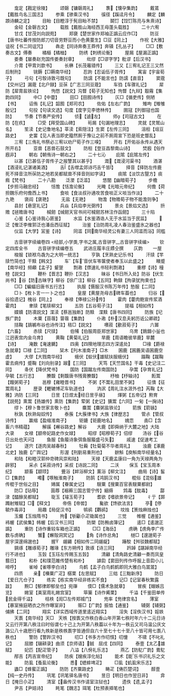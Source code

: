 <!-- { "loadSidebar": true } -->
　　龛定【戡定徐陵】
　　颂磬【镛磬周礼】
　　褢【懐孕集韵】
　　戴鵀【戴胜鸟名三国志】
　　参乘【骖乘汉书】
　　徯径【蹊迳月令】
　　麟定【麟顁诗麟之定】
　　目眙【目瞪淳于髡目眙不禁】
　　鬬饤【饾饤陈亮与朱熹诗】
　　金硁【金磬古文】
　　载胜【戴胜山海经西王母蓬头载胜】
　　二十六宥
　　甘戊【甘茂刘向説苑】
　　郑褏【楚世家作郑袖正譌云应作□】
　　防豆【唐书吐蕃传按防郎刀切音劳野豆而小色黄蔓生】□豆【同上】
　　作祝【大雅】诅祝【书二同诅咒】
　　犇走【同诗奔奏王莽传】奔辏【孔丛子】
　　□□【敷奏古文】傅奏
　　橘櫾【橘柚】
　　防绣【刺绣论衡】
　　屋屚【屋漏正譌】
　　娄奏【屡奏赵充国传娄奏封章】
　　纰缪【□谬字学】粃谬【后汉书】
　　介胄【甲胄刘歆书】
　　长楙【长茂鼂错传】
　　三又【三宥礼记王三又然后制刑】
　　铫鎒【□耨南华经】
　　忍訽【忍诟伍子胥传】
　　寓宙【宇宙荀子】
　　弓句【弓彀诗敦弓既句】
　　防譳【不能言也】防譳【直音】
　　窦蔲【交州记】漏蔲【北户録】豆茠【广志三同豆蔲】
　　车驺【车骤礼记】
　　犀防【犀胄盐铁论】
　　怐愗【説文】沟瞀【荀子无知也】怐瞀【九辩】鷇霿【集韵四同】
　　中□【中霤】
　　田□【田囿诗传】
　　仄□【循吏传】侧陋【书】
　　诏侑【礼记】韶囿【郑司农】
　　佐佑【左右广韵】
　　雉呴【雉雊殷记】
　　句投【句读文选】句度【度字见李徳林传】
　　圉冦【列御冦也国防】
　　节奏【节奏严安传】
　　侦【遉左】
　　师【司冦古文】
　　在防【在疚】
　　□受【拜受国山碑】
　　茍屚【句漏地理志】
　　灵就【灵鹫山名】
　　笙渎【史记鲁地名】莘渎【索隠注】生窦【左传三同】
　　沮梪【俎豆路史】
　　史畱【见人表当即史籀然厠于豫让之前不厠周宣下恐是班史瞀乱】
　　三宥【三侑礼书祭必三宥以劝尸荀子作三嗅】
　　开右【开佑谷永传从遇天所开右】
　　亚兽【恶兽石鼓文】
　　防梪【登豆昌黎南山诗】
　　焚廏【俗作廐非】
　　朝右【朝侑诗一朝右之】
　　二十七沁
　　庇隂【庇隂左传】
　　以甚【已甚伍子胥传子之报讐其以甚乎】
　　溉【溉浸河渠书】
　　酒湛【酒浸礼记湛诸美酒】
　　舌【舌噤孟郊诗巧舌千皆】
　　择音【择防左传鹿死不择音注所茠防之地若吴都赋兽不择音则如字读】
　　痰隂【淡饮古毉方】痰癊【梵书】
　　二十八勘
　　泛漤【泛滥】
　　悠闇【幽暗荀子】
　　步檐【步担马融忠经】
　　恬憺【恬澹论衡】
　　光晻【光暗元帝纪】
　　何儋【荷担魏乐府何儋西上书】
　　食啖【食淡叔孙通攻苦食啖正义啖当作淡】
　　二十九艳
　　褒阎【褒艳】
　　无盐【无艳】
　　物澹【物赡荀子物不能澹则争】
　　县封【悬窆礼记】
　　兵焱【兵焰李光弼传】
　　景炎【景焰文选】
　　抍赡【拯赡唐书】
　　椷劒【缄劒天官书间可椷劒苏林注作函劒】
　　三十陷
　　心鉴【心鉴诗我心匪鉴】
　　水监【水鉴酒诰人无于水监当于民监】
　　泛【傕泛李傕郭泛也潘岳西征赋】
　　治鉴【治防周礼凌人春治鉴盛氷之器也】
　　仪监【大学】冝鉴【诗】
　　同滥【同南华经灵公有妻三人同滥而浴】同槛

　　古音骈字续编卷四
<经部,小学类,字书之属,古音骈字__古音骈字续编>
　　钦定四库全书
　　古音骈字续编卷五
　　武进庄履丰庄鼎仝撰
　　仄韵
　　一屋
　　梭服【锁袱鸟毳为之大明一统志】
　　亨孰【烹熟史记乐书】
　　汗牍【竿牍竹简也】干黩【韩文】
　　车【车音伏车笭箧使者奉玉以此盛之】
　　矉蹙【南华经】频顣【孟子】颦蹵
　　剽遫【僄速礼书轻利剽遫】
　　重樛【诗】穜稑【説文】
　　鞭朴【晋志】鞭扑【汉志】
　　昧谷【书日所入处】防谷【伏生尚书】谷【防古昧字】柳谷【徐广注】柳谷【五同】軥録【拘录犹拘束也】
　　□□【蝙蝠旧唐书五行志】
　　执服【慑服汉书陈万年传】慹服【二同】
　　□卜【枚卜言一一卜之也】
　　皇屋【黄屋尧母古碑车葢也】
　　归谷【谷拾遗记】槐谷【同上】
　　奉禄【俸禄公孙传】
　　霍肉【藿肉鲍宣传浆酒霍肉】
　　聿牍【笔牍柳文】
　　五防【五谷荀子注】
　　提福【相如传】
　　媟嬻【防凟説文】渫渎【蔡邕独断】防黩　渫黩【唐书四同】
　　防族【圮族广韵】
　　木粟【苜蓿】萺蓿【集韵】
　　仆遫【朴汉息夫躬历诋公卿疏】
　　拮鞠【鴶鵴布谷也诗传注】秸□【説文】
　　嚽菽【歠菽荀子】
　　六嘼【六畜】
　　赤牍【尺牍】
　　伯犕【伯服周臣郑世家】
　　乌育【鵭錥小釡也江迥表宫内金乌育】
　　黄鞠【黄菊礼记】
　　旱鹿【周语瞻彼旱鹿】旱麓【诗】
　　淹数【淹速鵩】
　　四奥【四隩地理志四方深逺处】
　　□禒【爵禄急就章】□禄【二同】
　　栞木【刋木淮南子】□木
　　囷鹿【囷簏吴语囷鹿空虚】
　　大僇【大戮南华经】
　　蛾伏【蚁伏雄赋扶服蛾伏】
　　蹋鞠【蹴鞠霍去病传】蹙鞠【刘向别录】踧【三同】
　　天笃【天竺国名】干毒【史记注二同】
　　夅伏【降伏梵书】
　　国防【国蹴左传南国防】
　　孕鬻【孕育礼记】孕毓【五行志】
　　賸馥【剩馥唐书残膏賸馥】
　　杼柚【杼轴诗】
　　餰鬻【饘粥荀子】
　　邕穆【雍睦晋书】
　　不粥【不鬻礼田里不粥】
　　征儥【征鬻周礼】
　　歴录【轣辘博疋车轨道也】
　　汭泦【周礼注水涯外也】芮鞠【大雅】汭防【三同】
　　日昱【日煜太经日昱乎昼】
　　煇粥【五帝记】勲育【説苑】熏鬻【扬雄传】熏防【集韵】荤粥【史记】獯鬻【六同】一匊【一掬诗】
　　缪卜【穆卜鲁世家言敬卜也】
　　麋鬻【麋粥盐铁论】
　　箭族【箭镞】
　　秋孰【秋熟匈奴传】
　　泰蔟【大蔟律书】大族【律歴志】
　　管尗【管叔诗传】
　　赢缩【盈缩淮南子】
　　钜鏕【钜鹿地名】
　　媿恧
　　圅□【含畜六书精蕴】
　　解豀【嶰谷路史】解谷
　　大鹿【即舜纳于大麓之地】大陆　大录
　　女禄【颛帝妃路史作女娽】
　　昭缪【昭穆荀子】佋缪
　　汤谷【谷日出处也天问】
　　鱼服【鱼箙诗象弭鱼服箙盛弓矢】
　　戚速【促速考工记】
　　逐宍【逐肉吴越春秋】
　　牡蘜【牡菊菊不华者周礼】
　　浊鹿【涿鹿北史】独鹿【广舆记】
　　形渥【刑剭易重刑也】
　　斔斛【庾斛南华经量名】
　　和陆【和睦汉郭仲竒碑风崇和陆】
　　天禄【天鹿孟康曰一角为天禄两角为辟邪】
　　采尗【采菽诗传】采叔【诗説二同】
　　二沃
　　保玉【宝玉周本纪】
　　颛畜【颛顼】
　　舋浴【衅浴柳文】薰浴【柳文注】
　　曲局【诗】髷□【集韵】
　　噣【啄触淮南子】
　　防鹄【鸿鹄汉书】
　　棍俗【混俗雄传棍于世俗之目】
　　婘属【眷属史记】
　　騪粟【搜粟百官表騪粟都尉】
　　防□【玷辱】
　　茵蓐【裀褥三国志管宁传】絪缛
　　鸩毒【酖毒】
　　酃渌【醽醁吴都赋】
　　琁玉【璿玉荀子】
　　耆欲【嗜欲景帝记】
　　彳亍【踯躅射雉赋】□【释文】
　　帝俈【帝喾】
　　毚欲【馋欲法言】
　　亭【停毓作毒非】
　　局趣【局促汉书】
　　鸲鹆【鸜鹆】
　　坟烛【箦烛麻烛也】
　　玉爥【玉烛隋书】
　　拘【斪斸尒疋锄属也】
　　三觉
　　帷楃【通鉴】袆幄【武侯集】帏幄【后汉书三同】
　　防槊【防矟卤簿记】
　　逺□【逺邈正譌】
　　重防【诗作重较车箱也正譌】
　　□□【海岳】
　　虏确【虏角李广传数与虏确】
　　蟹【蠏殻洞冥记】
　　角【诗作总角】
　　檖□【邃邈荀子屋宇深邃绵邈也】
　　握　龌齱【相如传二同龌龊】
　　踳駮【舛驳魏都赋】
　　錭琢【雕琢荀子】雕瑑【东方朔传】敦琢【诗三同】
　　趻踔【踸踔南华经行不进也】
　　玉瑴【玉珏左传赐玉五瑴】
　　清龣【清角路史清龣一奏而凤皇蘙日】
　　和朴【和璞范雎传楚有和朴】
　　謼瓝【窦田列传作呼服上音瓝小儿啼呼】
　　雀啅【雀啄李白诗】
　　鸟鹤【孟子白鸟鹤鹤即同大雅白鸟翯翯】
　　四质
　　亲【榛粟广疋】樼栗【左思赋】
　　三绌【三黜新序】
　　防日【爱日亢仓子】
　　练实【栋实南华经非练实不食】
　　记□【记室春秋繁露跋】
　　黦□【郁律即郁垒也】宛嵂
　　偄□【儒术急就章】
　　冒疾【媢嫉吕览】
　　媺室【美室周礼媺宫室】
　　筚篥【诗作觱栗】
　　千溢【千鉴田单传民金得千溢】
　　桔柣【訚□左传郑城门】
　　兠率【兠律宫名】
　　薄室【暴室掖庭晒衣之所作曝室非】
　　赈□【广韵】振恤【通鉴】
　　辅弼【辅弼】俌拂【二同】
　　翔实【详实西域传道里逺近翔实】
　　淫失【淫佚汉书】婬妷
　　天袠【南华经】天□　天帙【按袠又作秩白香山年开第七秩时年六十二元日诗又云行开第八秩注曰时俗谓七十己上为开第八秩葢以十年为一秩云又司马温公庆文潞公八十歳厯行看九帙新是秩帙袠字皆通但自六十至七十七十至八十皆可用七袠八秩也】
　　警防【警跸汉书】
　　叨□【书多方作叨懫】叨懥
　　不啸【不叱礼记】
　　屈膝【辍耕录】曲须【京师语】銊　屈戌【四同】
　　泰壹【太乙雄赋】
　　妃匹【配疋管子】
　　八溢【八佾礼乐志】
　　燕乙【防鳦广韵】鷰鳦
　　邴吉【丙吉宣帝纪】
　　防疾【嫂疾淳化帖】
　　能术【能乐书识礼乐之文能】
　　防虱【蚤虱论衡】
　　悉【蟋蟀埤疋】
　　□虱【虮虱宋乐志】
　　蠭□【蜂蜜正譌】
　　防防【齐粟路史】
　　畴疋【俦匹楚词】
　　醇壹【纯一史丹传】
　　巩笔【巩笔驿名唐书】
　　昱日【明日也作翌日非】
　　弇日【掩日尒疋】
　　清室【盎传汉书作请室注狱也】
　　遗佚【遗孟子】
　　尹吉【尹姞诗】
　　眊笔【魏志】珥笔【杜预表揷笔也】
